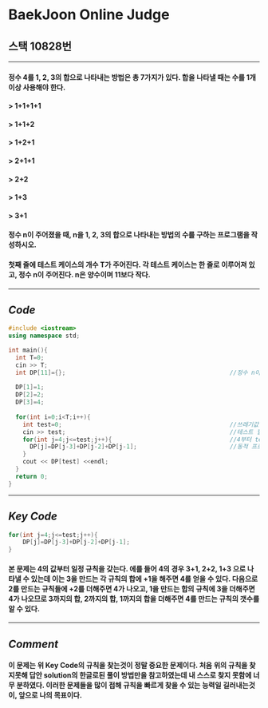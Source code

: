 # **BaekJoon Online Judge**
## 스택 10828번
---
#### 정수 4를 1, 2, 3의 합으로 나타내는 방법은 총 7가지가 있다. 합을 나타낼 때는 수를 1개 이상 사용해야 한다.

#### > 1+1+1+1
#### > 1+1+2
#### > 1+2+1
#### > 2+1+1
#### > 2+2
#### > 1+3
#### > 3+1
#### 정수 n이 주어졌을 때, n을 1, 2, 3의 합으로 나타내는 방법의 수를 구하는 프로그램을 작성하시오.

#### 첫째 줄에 테스트 케이스의 개수 T가 주어진다. 각 테스트 케이스는 한 줄로 이루어져 있고, 정수 n이 주어진다. n은 양수이며 11보다 작다. 
---
## **_Code_**
```cpp
#include <iostream>
using namespace std;

int main(){
  int T=0;
  cin >> T;
  int DP[11]={};                                              //정수 n이 11보다 작으므로 11크기의 배열을 생성해준다                      
  
  DP[1]=1;
  DP[2]=2;
  DP[3]=4;
  
  for(int i=0;i<T;i++){                                       
    int test=0;                                               //쓰레기값이 들어감을 방지해, 반복마다 test 값을 초기화해준다.
    cin >> test;                                              //테스트 할 값을 입력받는다
    for(int j=4;j<=test;j++){                                 //4부터 test값 까지 조건문을 반복해준다
      DP[j]=DP[j-3]+DP[j-2]+DP[j-1];                          //동적 프로그래밍 기법을 이용하여 알고리즘을 작성
    }
    cout << DP[test] <<endl;
  }
  return 0;
}  
```
---
## **_Key Code_**
```cpp
for(int j=4;j<=test;j++){                                 
    DP[j]=DP[j-3]+DP[j-2]+DP[j-1];                          
}
```
#### 본 문제는 4의 값부터 일정 규칙을 갖는다. 에를 들어 4의 경우 3+1, 2+2, 1+3 으로 나타낼 수 있는데 이는 3을 만드는 각 규칙의 합에 +1을 해주면 4를 얻을 수 있다. 다음으로 2를 만드는 규칙들에 +2를 더해주면 4가 나오고, 1을 만드는 합의 규칙에 3을 더해주면 4가 나오므로 3까지의 합, 2까지의 합, 1까지의 합을 더해주면 4를 만드는 규칙의 갯수를 알 수 있다.
---
## **_Comment_**
#### 이 문제는 위 Key Code의 규칙을 찾는것이 정말 중요한 문제이다. 처음 위의 규칙을 찾지못해 답안 solution의 한글로된 풀이 방법만을 참고하였는데 내 스스로 찾지 못함에 너무 분하였다. 이러한 문제들을 많이 접해 규칙을 빠르게 찾을 수 있는 능력일 길러내는것이, 앞으로 나의 목표이다.

